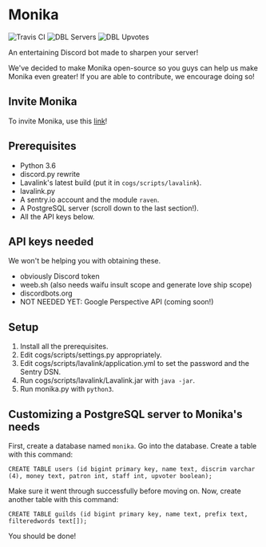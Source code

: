 # Monika
![Travis CI](https://travis-ci.org/MonikaDiscord/Monika.svg?branch=master) ![DBL Servers](https://discordbots.org/api/widget/servers/399315651338043392.svg) ![DBL Upvotes](https://discordbots.org/api/widget/upvotes/399315651338043392.svg)

An entertaining Discord bot made to sharpen your server!

We've decided to make Monika open-source so you guys can help us make Monika even greater!
If you are able to contribute, we encourage doing so!
## Invite Monika
To invite Monika, use this [link](https://discordapp.com/oauth2/authorize?client_id=399315651338043392&permissions=8&scope=bot "Invite Link")!
## Prerequisites
* Python 3.6
* discord.py rewrite
* Lavalink's latest build (put it in `cogs/scripts/lavalink`).
* lavalink.py
* A sentry.io account and the module `raven`.
* A PostgreSQL server (scroll down to the last section!).
* All the API keys below.
## API keys needed
We won't be helping you with obtaining these.
* obviously Discord token
* weeb.sh (also needs waifu insult scope and generate love ship scope)
* discordbots.org
* NOT NEEDED YET: Google Perspective API (coming soon!)
## Setup
1. Install all the prerequisites.
2. Edit cogs/scripts/settings.py appropriately.
3. Edit cogs/scripts/lavalink/application.yml to set the password and the Sentry DSN.
4. Run cogs/scripts/lavalink/Lavalink.jar with `java -jar`.
5. Run monika.py with `python3`.
## Customizing a PostgreSQL server to Monika's needs
First, create a database named `monika`.
Go into the database.
Create a table with this command:

```CREATE TABLE users (id bigint primary key, name text, discrim varchar (4), money text, patron int, staff int, upvoter boolean);```

Make sure it went through successfully before moving on.
Now, create another table with this command:

```CREATE TABLE guilds (id bigint primary key, name text, prefix text, filteredwords text[]);```

You should be done!
